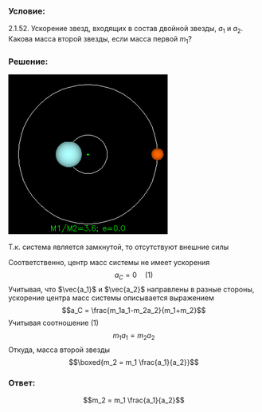 ###  Условие: 

$2.1.52.$ Ускорение звезд, входящих в состав двойной звезды, $a_1$ и $a_2$. Какова масса второй звезды, если масса первой $m_1$? 

###  Решение: 

![ Анимация движения двойной звезды |320x320, 42%](../../img/2.1.52/two_body_problem.gif)

Т.к. система является замкнутой, то отсутствуют внешние силы 

Соответственно, центр масс системы не имеет ускорения $$a_C = 0\quad(1)$$ Учитывая, что $\vec{a_1}$ и $\vec{a_2}$ направлены в разные стороны, ускорение центра масс системы описывается выражением $$a_C = \frac{m_1a_1-m_2a_2}{m_1+m_2}$$ Учитывая соотношение $(1)$ $$m_1a_1=m_2a_2$$ Откуда, масса второй звезды $$\boxed{m_2 = m_1 \frac{a_1}{a_2}}$$ 

###  Ответ: 

$$m_2 = m_1 \frac{a_1}{a_2}$$ 
